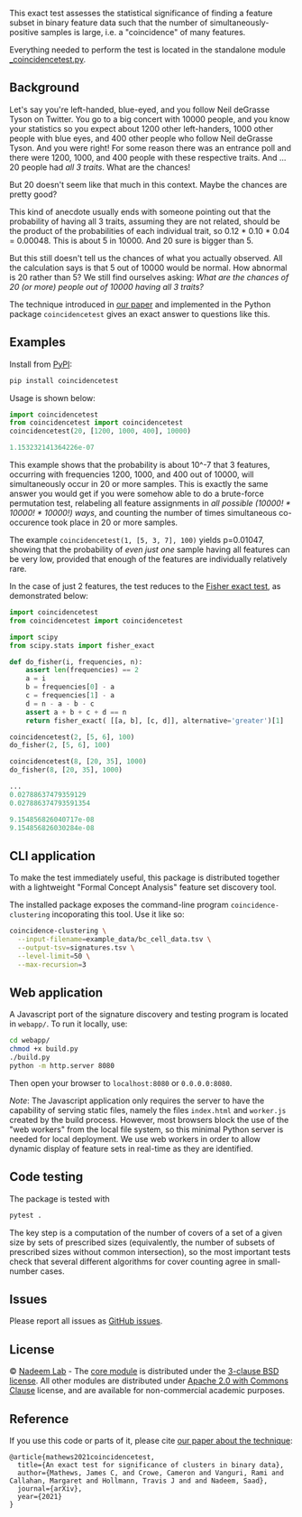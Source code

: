This exact test assesses the statistical significance of finding a feature subset in binary feature data such that the number of simultaneously-positive samples is large, i.e. a "coincidence" of many features.

Everything needed to perform the test is located in the standalone module [_coincidencetest.py](https://github.com/nadeemlab/coincidencetest/blob/main/coincidencetest/_coincidencetest.py).

## Background
Let's say you're left-handed, blue-eyed, and you follow Neil deGrasse Tyson on Twitter. You go to a big concert with 10000 people, and you know your statistics so you expect about 1200 other left-handers, 1000 other people with blue eyes, and 400 other people who follow Neil deGrasse Tyson. And you were right! For some reason there was an entrance poll and there were 1200, 1000, and 400 people with these respective traits. And ... 20 people had *all 3 traits*. What are the chances!

But 20 doesn't seem like that much in this context. Maybe the chances are pretty good?

This kind of anecdote usually ends with someone pointing out that the probability of having all 3 traits, assuming they are not related, should be the product of the probabilities of each individual trait, so 0.12 * 0.10 * 0.04 = 0.00048. This is about 5 in 10000. And 20 sure is bigger than 5.

But this still doesn't tell us the chances of what you actually observed. All the calculation says is that 5 out of 10000 would be normal. How abnormal is 20 rather than 5? We still find ourselves asking: *What are the chances of 20 (or more) people out of 10000 having all 3 traits?*

The technique introduced in [our paper](https://arxiv.org/abs/2109.13876) and implemented in the Python package `coincidencetest` gives an exact answer to questions like this.

## Examples
Install from [PyPI](https://pypi.org/project/coincidencetest/):
```bash
pip install coincidencetest
```

Usage is shown below:
```py
import coincidencetest
from coincidencetest import coincidencetest
coincidencetest(20, [1200, 1000, 400], 10000)

1.153232141364226e-07
```
This example shows that the probability is about 10^-7 that 3 features, occurring with frequencies 1200, 1000, and 400 out of 10000, will simultaneously occur in 20 or more samples. This is exactly the same answer you would get if you were somehow able to do a brute-force permutation test, relabeling all feature assignments in *all possible (10000! * 10000! * 10000!) ways*, and counting the number of times simultaneous co-occurence took place in 20 or more samples.

The example `coincidencetest(1, [5, 3, 7], 100)` yields p=0.01047, showing that the probability of *even just one* sample having all features can be very low, provided that enough of the features are individually relatively rare.

In the case of just 2 features, the test reduces to the [Fisher exact test](https://en.wikipedia.org/wiki/Fisher%27s_exact_test), as demonstrated below:
```py
import coincidencetest
from coincidencetest import coincidencetest

import scipy
from scipy.stats import fisher_exact

def do_fisher(i, frequencies, n):
    assert len(frequencies) == 2
    a = i
    b = frequencies[0] - a
    c = frequencies[1] - a
    d = n - a - b - c
    assert a + b + c + d == n
    return fisher_exact( [[a, b], [c, d]], alternative='greater')[1]

coincidencetest(2, [5, 6], 100)
do_fisher(2, [5, 6], 100)

coincidencetest(8, [20, 35], 1000)
do_fisher(8, [20, 35], 1000)

...
0.02788637479359129
0.027886374793591354

9.154856826040717e-08
9.154856826030284e-08
```

## CLI application
To make the test immediately useful, this package is distributed together with a lightweight "Formal Concept Analysis" feature set discovery tool.

The installed package exposes the command-line program `coincidence-clustering` incoporating this tool. Use it like so:
```bash
coincidence-clustering \
  --input-filename=example_data/bc_cell_data.tsv \
  --output-tsv=signatures.tsv \
  --level-limit=50 \
  --max-recursion=3
```

## Web application
A Javascript port of the signature discovery and testing program is located in `webapp/`. To run it locally, use:

```bash
cd webapp/
chmod +x build.py
./build.py
python -m http.server 8080
```

Then open your browser to `localhost:8080` or `0.0.0.0:8080`.

*Note*: The Javascript application only requires the server to have the capability of serving static files, namely the files `index.html` and `worker.js` created by the build process. However, most browsers block the use of the "web workers" from the local file system, so this minimal Python server is needed for local deployment. We use web workers in order to allow dynamic display of feature sets in real-time as they are identified.

## Code testing
The package is tested with
```bash
pytest .
```

The key step is a computation of the number of covers of a set of a given size by sets of prescribed sizes (equivalently, the number of subsets of prescribed sizes without common intersection), so the most important tests check that several different algorithms for cover counting agree in small-number cases.

## Issues
Please report all issues as [GitHub issues](https://github.com/nadeemlab/coincidencetest/issues).

## License
© [Nadeem Lab](https://nadeemlab.org/) - The [core module](https://github.com/nadeemlab/coincidencetest/blob/main/coincidencetest/_coincidencetest.py) is distributed under the [3-clause BSD license](https://opensource.org/licenses/BSD-3-Clause). All other modules are distributed under [Apache 2.0 with Commons Clause](https://commonsclause.com) license, and are available for non-commercial academic purposes.

## Reference
If you use this code or parts of it, please cite [our paper about the technique](https://arxiv.org/abs/2109.13876):
```
@article{mathews2021coincidencetest,
  title={An exact test for significance of clusters in binary data},
  author={Mathews, James C, and Crowe, Cameron and Vanguri, Rami and Callahan, Margaret and Hollmann, Travis J and and Nadeem, Saad},
  journal={arXiv},
  year={2021}
}
```
